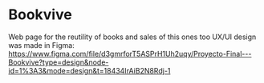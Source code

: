 # Bookvive
Web page for the reutility of books and sales of this ones too
UX/UI design was made in Figma: https://www.figma.com/file/d3gmrforT5ASPrH1Uh2uqy/Proyecto-Final---Bookvive?type=design&node-id=1%3A3&mode=design&t=18434IrAiB2N8Rdj-1
